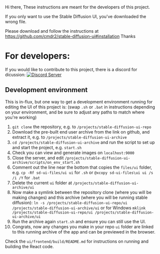 Hi there,
These instructions are meant for the developers of this project.

If you only want to use the Stable Diffusion UI, you've downloaded the wrong file.

Please download and follow the instructions at https://github.com/cmdr2/stable-diffusion-ui#installation
Thanks

# For developers:

If you would like to contribute to this project, there is a discord for dicussion:
[![Discord Server](https://badgen.net/badge/icon/discord?icon=discord&label)](https://discord.com/invite/u9yhsFmEkB)

## Development environment
This is in-flux, but one way to get a development environment running for editing the UI of this project is:
(swap `.sh` or `.bat` in instructions depending on your environment, and be sure to adjust any paths to match where you're working)

1) `git clone` the repository, e.g. to `/projects/stable-diffusion-ui-repo`
2) Download the pre-built end user archive from the link on github, and extract it, e.g. to `/projects/stable-diffusion-ui-archive`
3) `cd /projects/stable-diffusion-ui-archive` and run the script to set up and start the project, e.g. `start.sh`
4) Check you can view and generate images on `localhost:9000`
5) Close the server, and edit `/projects/stable-diffusion-ui-archive/scripts/on_env_start.sh`
6) Comment out the line near the bottom that copies the `files/ui` folder, e.g. `cp -Rf sd-ui-files/ui ui` for `.sh` or `@xcopy sd-ui-files\ui ui /s /i /Y` for `.bat`
7) Delete the current `ui` folder at `/projects/stable-diffusion-ui-archive/ui`
8) Now make a symlink between the repository clone (where you will be making changes) and this archive (where you will be running stable diffusion):
`ln -s /projects/stable-diffusion-ui-repo/ui /projects/stable-diffusion-ui-archive/ui`
or for Windows
`mklink /projects/stable-diffusion-ui-repo/ui /projects/stable-diffusion-ui-archive/ui`
9) Run the archive again `start.sh` and ensure you can still use the UI.
10) Congrats, now any changes you make in your repo `ui` folder are linked to this running archive of the app and can be previewed in the browser.

Check the `ui/frontend/build/README.md` for instructions on running and building the React code.
